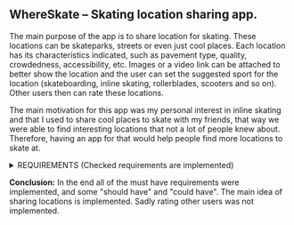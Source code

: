 ## **WhereSkate** – Skating location sharing app.

The main purpose of the app is to share location for skating. These locations can be skateparks, streets or even just cool places. Each location has its characteristics indicated, such as pavement type, quality, crowdedness, accessibility, etc. Images or a video link can be attached to better show the location and the user can set the suggested sport for the location (skateboarding, inline skating, rollerblades, scooters and so on). Other users then can rate these locations.

The main motivation for this app was my personal interest in inline skating and that I used to share cool places to skate with my friends, that way we were able to find interesting locations that not a lot of people knew about. Therefore, having an app for that would help people find more locations to skate at.

<details>
<summary>REQUIREMENTS (Checked requirements are implemented) </summary>
<br>
  
**Must Have:**

- [x] As a user, I want to be able to add skating locations on a map.
- [x] As a user, I want to be able to see other user&#39;s added locations.
- [x] As a user, I want to be able to edit or delete my locations.

**Should have:**

- [x] As a user, I want to be able to add characteristics to my locations.
- [ ] As a user, I want to be able to rate other user&#39;s locations.
- [ ] As a user, I want to be able to share a location on other apps.
- [x]	As a user, I want to be able to use google maps to navigate to the location.
- [ ] As a user, I want to be able to sort locations by type of sport and/or location type, user.

**Could have:**

- [x] As a user, I want to be able to add images and a video link for the locations.
- [x] As a user, I want to be able to set my profile picture, username, and other info. (Partially)
- [x] As a user, I want to be able to see my profile statistics, such as average location rating. (Partially)
- [ ] As a user, I want to receive notification when a new location has been added in my local area.
- [ ] As a user, I want to be able to comment on other user’s shared locations.

**Won&#39;t have:**

- [ ] As a user, I want to be able to create routes.
- [ ] As a user, I want to be able to import locations from other apps.
</details>

  **Conclusion:**
  In the end all of the must have requirements were implemented, and some "should have" and "could have". The main idea of sharing locations is implemented. Sadly rating other users was not implemented.
